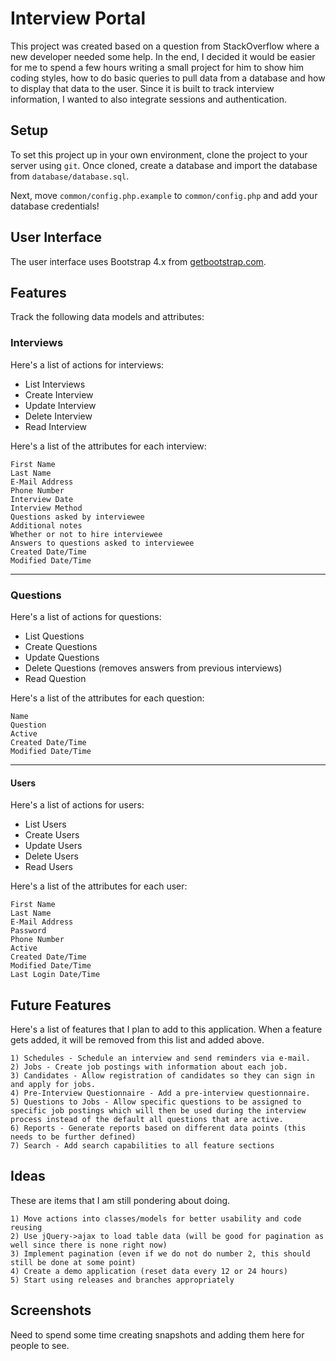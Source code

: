 # Interview Portal

This project was created based on a question from StackOverflow where a new developer needed some help. In the end, I decided it would be easier for me to spend a few hours writing a small project for him to show him coding styles, how to do basic queries to pull data from a database and how to display that data to the user. Since it is built to track interview information, I wanted to also integrate sessions and authentication.

## Setup

To set this project up in your own environment, clone the project to your server using `git`. Once cloned, create a database and import the database from `database/database.sql`.

Next, move `common/config.php.example` to `common/config.php` and add your database credentials!

## User Interface

The user interface uses Bootstrap 4.x from [getbootstrap.com](https://getbootstrap.com/).

## Features

Track the following data models and attributes:

### Interviews

Here's a list of actions for interviews:

 - List Interviews
 - Create Interview
 - Update Interview
 - Delete Interview
 - Read Interview

Here's a list of the attributes for each interview:

```
First Name
Last Name
E-Mail Address
Phone Number
Interview Date
Interview Method
Questions asked by interviewee
Additional notes
Whether or not to hire interviewee
Answers to questions asked to interviewee
Created Date/Time
Modified Date/Time
```

-----

### Questions

Here's a list of actions for questions:

 - List Questions
 - Create Questions
 - Update Questions
 - Delete Questions (removes answers from previous interviews)
 - Read Question

Here's a list of the attributes for each question:

```
Name
Question
Active
Created Date/Time
Modified Date/Time
```

-----

#### Users

Here's a list of actions for users:

 - List Users
 - Create Users
 - Update Users
 - Delete Users
 - Read Users

Here's a list of the attributes for each user:

```
First Name
Last Name
E-Mail Address
Password
Phone Number
Active
Created Date/Time
Modified Date/Time
Last Login Date/Time
```

## Future Features

Here's a list of features that I plan to add to this application. When a feature gets added, it will be removed from this list and added above.

```
1) Schedules - Schedule an interview and send reminders via e-mail.
2) Jobs - Create job postings with information about each job.
3) Candidates - Allow registration of candidates so they can sign in and apply for jobs.
4) Pre-Interview Questionnaire - Add a pre-interview questionnaire.
5) Questions to Jobs - Allow specific questions to be assigned to specific job postings which will then be used during the interview process instead of the default all questions that are active.
6) Reports - Generate reports based on different data points (this needs to be further defined)
7) Search - Add search capabilities to all feature sections
```

## Ideas

These are items that I am still pondering about doing.

```
1) Move actions into classes/models for better usability and code reusing
2) Use jQuery->ajax to load table data (will be good for pagination as well since there is none right now)
3) Implement pagination (even if we do not do number 2, this should still be done at some point)
4) Create a demo application (reset data every 12 or 24 hours)
5) Start using releases and branches appropriately
```

## Screenshots

Need to spend some time creating snapshots and adding them here for people to see.